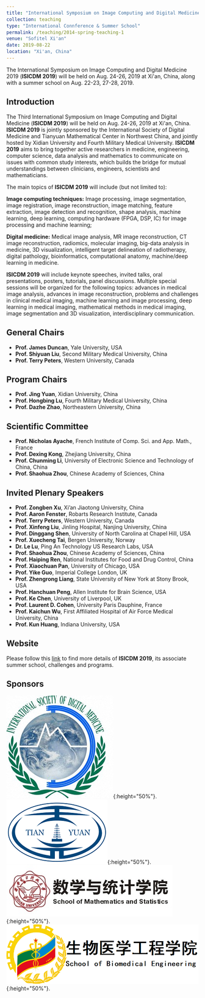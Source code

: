 ```yaml
---
title: "International Symposium on Image Computing and Digital Medicine 2019"
collection: teaching
type: "International Connference & Summer School"
permalink: /teaching/2014-spring-teaching-1
venue: "Sofitel Xi'an"
date: 2019-08-22
location: "Xi'an, China"
---
```


The International Symposium on Image Computing and Digital Medicine 2019 (**ISICDM 2019**) will be held on Aug. 24-26, 2019 at Xi'an, China, along with a summer school on Aug. 22-23, 27-28, 2019.

## Introduction

The Third International Symposium on Image Computing and Digital Medicine (**ISICDM 2019**) will be held on Aug. 24-26, 2019 at Xi'an, China. **ISICDM 2019** is jointly sponsored by the International Society of Digital Medicine and Tianyuan Mathematical Center in Northwest China, and jointly hosted by Xidian University and Fourth Military Medical University. **ISICDM 2019** aims to bring together active researchers in medicine, engineering, computer science, data analysis and mathematics to communicate on issues with common study interests, which builds the bridge for mutual understandings between clinicians, engineers, scientists and mathematicians.

The main topics of **ISICDM 2019** will include (but not limited to):

**Image computing techniques:** Image processing, image segmentation, image registration, image reconstruction, image matching, feature extraction, image detection and recognition, shape analysis, machine learning, deep learning, computing hardware (FPGA, DSP, IC) for image processing and machine learning;

**Digital medicine:** Medical image analysis, MR image reconstruction, CT image reconstruction, radiomics, molecular imaging, big-data analysis in medicine, 3D visualization, intelligent target delineation of radiotherapy, digital pathology, bioinformatics, computational anatomy, machine/deep learning in medicine.

**ISICDM 2019** will include keynote speeches, invited talks, oral presentations, posters, tutorials, panel discussions. Multiple special sessions will be organized for the following topics: advances in medical image analysis, advances in image reconstruction, problems and challenges in clinical medical imaging, machine learning and image processing, deep learning in medical imaging, mathematical methods in medical imaging, image segmentation and 3D visualization, interdisciplinary communication.

## General Chairs

* **Prof. James Duncan**,  Yale University, USA
* **Prof. Shiyuan Liu**,   Second Military Medical University, China
* **Prof. Terry Peters**,  Western University, Canada

## Program Chairs

* **Prof. Jing Yuan**,     Xidian University, China
* **Prof. Hongbing Lu**,   Fourth Military Medical University, China
* **Prof. Dazhe Zhao**,    Northeastern University, China

## Scientific Committee

* **Prof. Nicholas Ayache**,  French Institute of Comp. Sci. and App. Math., France
* **Prof. Dexing Kong**,      Zhejiang University, China
* **Prof. Chunming Li**,      University of Electronic Science and Technology of China, China
* **Prof. Shaohua Zhou**,     Chinese Academy of Sciences, China
 
## Invited Plenary Speakers

* **Prof. Zongben Xu**,     Xi’an Jiaotong University, China
* **Prof. Aaron Fenster**,  Robarts Research Institute, Canada
* **Prof. Terry Peters**,   Western University, Canada
* **Prof. Xinfeng Liu**,    Jinling Hospital, Nanjing University, China
* **Prof. Dinggang Shen**,  University of North Carolina at Chapel Hill, USA
* **Prof. Xuecheng Tai**,   Bergen University, Norway
* **Dr. Le Lu**,            Ping An Technology US Research Labs, USA
* **Prof. Shaohua Zhou**,   Chinese Academy of Sciences, China
* **Prof. Haiping Ren**,    National Institutes for Food and Drug Control, China
* **Prof. Xiaochuan Pan**,  University of Chicago, USA
* **Prof. Yike Guo**,       Imperial College London, UK
* **Prof. Zhengrong Liang**, State University of New York at Stony Brook, USA
* **Prof. Hanchuan Peng**,  Allen Institute for Brain Science, USA
* **Prof. Ke Chen**,        University of Liverpool, UK
* **Prof. Laurent D. Cohen**, University Paris Dauphine, France
* **Prof. Kaichun Wu**,     First Affiliated Hospital of Air Force Medical University, China
* **Prof. Kun Huang**,      Indiana University, USA

## Website

Please follow this [link](http://www.imagecomputing.org/2019/index.html) to find more details of **ISICDM 2019**, its associate summer school, challenges and programs.

## Sponsors

![Image](sponsor1.png "1st Sponsor"){:height="50%"}. ![Image](sponsor15.jpg "2nd Sponsor"){:height="50%"}. ![Image](sponsor10.jpg "3rd Sponsor"){:height="50%"}. ![Image](sponsor33.png "4th Sponsor"){:height="50%"}.
